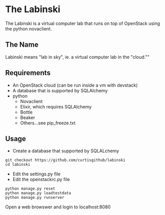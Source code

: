 The Labinski
============

The Labinski is a virtual computer lab that runs on top of OpenStack using the python novaclient.

The Name
--------

Labinski means "lab in sky", ie. a virtual computer lab in the "cloud.""

Requirements
------------

* An OpenStack cloud (can be run inside a vm with devstack)
* A database that is supported by SQLAlchemy
* python
    * Novaclient
    * Elixir, which requires SQLAlchemy
    * Bottle
    * Beaker
    * Others...see pip_freeze.txt

Usage
-----

* Create a database that supported by SQLALchemy
```
git checkout https://github.com/curtisgithub/labinski
cd labinski
```
* Edit the settings.py file
* Edit the openstackrc.py file
```
python manage.py reset
python manage.py loadtestdata
python manage.py runserver
````
Open a web browswer and login to localhost:8080